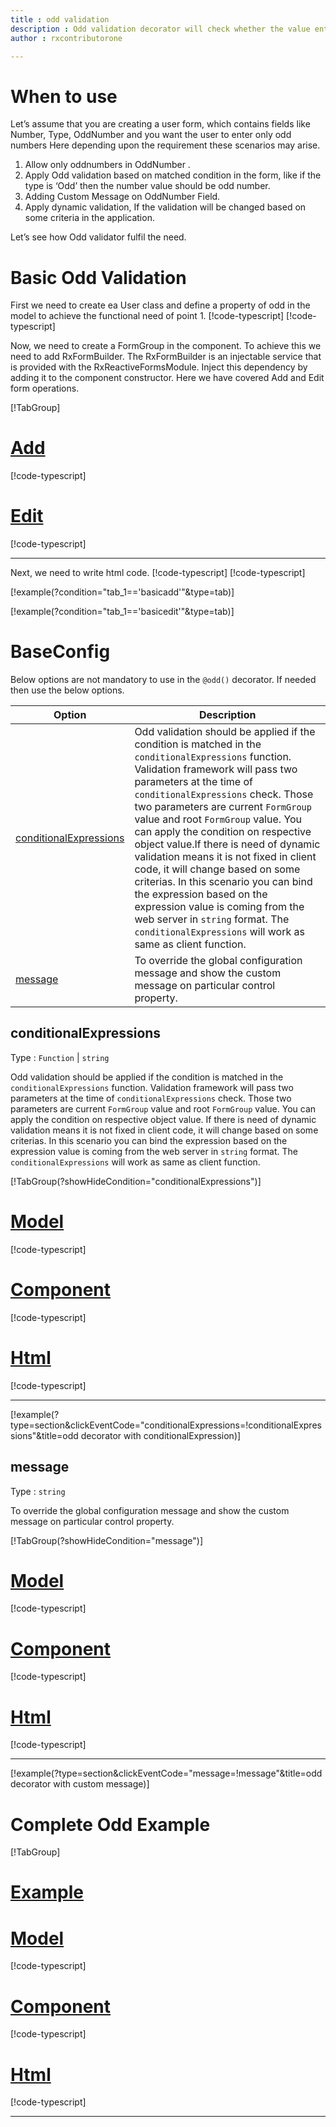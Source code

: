 ```yaml
---
title : odd validation
description : Odd validation decorator will check whether the value entered is a odd or not. if user tries to enter value which is not a odd the property will be invalid. to use the odd decorator on particular property.
author : rxcontributorone

---
```


# When to use
Let’s assume that you are creating a user form, which contains fields like Number, Type, OddNumber and you want the user to enter only odd numbers Here depending upon the requirement these scenarios may arise.
1.	Allow only oddnumbers in OddNumber .
2.	Apply Odd validation based on matched condition in the form, like if the type  is ‘Odd’ then the number value should be odd number.
3.	Adding Custom Message on OddNumber Field.
4.	Apply dynamic validation, If the validation will be changed based on some criteria in the application.

Let’s see how Odd validator fulfil the need.

# Basic Odd Validation
First we need to create ea User class and define a property of odd in the model to achieve the functional need of point 1.
[!code-typescript[](\assets\examples\odd\add\user.model.ts?condition="tab_1=='basicadd'"&type=section)]
[!code-typescript[](\assets\examples\odd\edit\user.model.ts?condition="tab_1=='basicedit'"&type=section)]

Now, we need to create a FormGroup in the component. To achieve this we need to add RxFormBuilder. The RxFormBuilder is an injectable service that is provided with the RxReactiveFormsModule. Inject this dependency by adding it to the component constructor.
Here we have covered Add and Edit form operations. 

[!TabGroup]
# [Add](#tab\basicadd)
[!code-typescript[](\assets\examples\odd\add\odd-add.component.ts)]
# [Edit](#tab\basicedit)
[!code-typescript[](\assets\examples\odd\edit\odd-edit.component.ts)]
***

Next, we need to write html code.
[!code-typescript[](\assets\examples\odd\add\odd-add.component.html?condition="tab_1=='basicadd'"&type=section)]
[!code-typescript[](\assets\examples\odd\edit\odd-edit.component.html?condition="tab_1=='basicedit'"&type=section)]

[!example(?condition="tab_1=='basicadd'"&type=tab)]
<app-odd-add></app-odd-add>

[!example(?condition="tab_1=='basicedit'"&type=tab)]
<app-odd-edit></app-odd-edit>

# BaseConfig
Below options are not mandatory to use in the `@odd()` decorator. If needed then use the below options.

|Option | Description |
|--- | ---- |
|[conditionalExpressions](#conditionalexpressions) | Odd  validation should be applied if the condition is matched in the `conditionalExpressions` function. Validation framework will pass two parameters at the time of `conditionalExpressions` check. Those two parameters are current `FormGroup` value and root `FormGroup` value. You can apply the condition on respective object value.If there is need of dynamic validation means it is not fixed in client code, it will change based on some criterias. In this scenario you can bind the expression based on the expression value is coming from the web server in `string` format. The `conditionalExpressions` will work as same as client function. |
|[message](#message) | To override the global configuration message and show the custom message on particular control property. |

## conditionalExpressions 
Type :  `Function`  |  `string` 

Odd validation should be applied if the condition is matched in the `conditionalExpressions` function. Validation framework will pass two parameters at the time of `conditionalExpressions` check. Those two parameters are current `FormGroup` value and root `FormGroup` value. You can apply the condition on respective object value.
If there is need of dynamic validation means it is not fixed in client code, it will change based on some criterias. In this scenario you can bind the expression based on the expression value is coming from the web server in `string` format. The `conditionalExpressions` will work as same as client function.

[!TabGroup(?showHideCondition="conditionalExpressions")]
# [Model](#tab\conditionalExpressionsmodel)
[!code-typescript[](\assets\examples\odd\conditionalExpressions\user.model.ts)]
# [Component](#tab\conditionalExpressionsComponent)
[!code-typescript[](\assets\examples\odd\conditionalExpressions\odd-conditional-expressions.component.ts)]
# [Html](#tab\conditionalExpressionsHtml)
[!code-typescript[](\assets\examples\odd\conditionalExpressions\odd-conditional-expressions.component.html)]
***

[!example(?type=section&clickEventCode="conditionalExpressions=!conditionalExpressions"&title=odd decorator with conditionalExpression)]
<app-odd-conditionalExpressions></app-odd-conditionalExpressions>

## message 
Type :  `string` 

To override the global configuration message and show the custom message on particular control property.

[!TabGroup(?showHideCondition="message")]
# [Model](#tab\messageModel)
[!code-typescript[](\assets\examples\odd\message\user.model.ts)]
# [Component](#tab\messageComponent)
[!code-typescript[](\assets\examples\odd\message\odd-message.component.ts)]
# [Html](#tab\messageHtml)
[!code-typescript[](\assets\examples\odd\message\odd-message.component.html)]
***

[!example(?type=section&clickEventCode="message=!message"&title=odd decorator with custom message)]
<app-odd-message></app-odd-message>

# Complete Odd Example
[!TabGroup]
# [Example](#tab\completeexample)
<app-odd-complete></app-odd-complete>
# [Model](#tab\completemodel)
[!code-typescript[](\assets\examples\odd\complete\user.model.ts)]
# [Component](#tab\completecomponent)
[!code-typescript[](\assets\examples\odd\complete\odd-complete.component.ts)]
# [Html](#tab\completehtml)
[!code-typescript[](\assets\examples\odd\complete\odd-complete.component.html)]
***